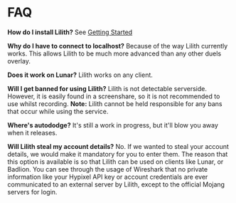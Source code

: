 # FAQ

**How do I install Lilith?** See [Getting Started](getting_started.md)

**Why do I have to connect to localhost?**
Because of the way Lilith currently works. This allows Lilith to be much more advanced than any other duels overlay.

**Does it work on Lunar?** 
Lilith works on any client.

**Will I get banned for using Lilith?**
Lilith is not detectable serverside. However, it is easily found in a screenshare, so it is not recommended to use whilst recording. **Note:** Lilith cannot be held responsible for any bans that occur while using the service.

**Where's autododge?** It's still a work in progress, but it'll blow you away when it releases.

**Will Lilith steal my account details?** No. If we wanted to steal your account details, we would make it mandatory for you to enter them. The reason that this option is available is so that Lilith can be used on clients like Lunar, or Badlion. You can see through the usage of Wireshark that no private information like your Hypixel API key or account credentials are ever communicated to an external server by Lilith, except to the official Mojang servers for login.